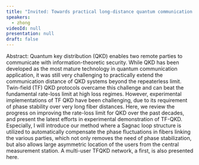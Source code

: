 ```yaml
---
title: "Invited: Towards practical long-distance quantum communication — Twin-field QKD (Chair: Xiangbin Wang)"
speakers:
  - zhong
videoId: null
presentation: null
draft: false
---
```

Abstract: Quantum key distribution (QKD) enables two remote parties to communicate with information-theoretic security. While QKD has been developed as the most mature technology in quantum communication application, it was still very challenging to practically extend the communication distance of QKD systems beyond the repeaterless limit. Twin-field (TF) QKD protocols overcame this challenge and can beat the fundamental rate-loss limit at high loss regimes. However, experimental implementations of TF QKD have been challenging, due to its requirement of phase stability over very long fiber distances. Here, we review the progress on improving the rate-loss limit for QKD over the past decades, and present the latest efforts in experimental demonstration of TF-QKD. Especially, I will introduce our method where a Sagnac loop structure is utilized to automatically compensate the phase fluctuations in fibers linking the various parties, which not only removes the need of phase stabilization, but also allows large asymmetric location of the users from the central measurement station. A multi-user TFQKD network, a first, is also presented here.

<!-- fields to use above: -->
<!-- videoId: "Vfl9pPh6ipI" -->
<!-- presentation: "/slides/invited-MargaridaPereira.pdf" -->
